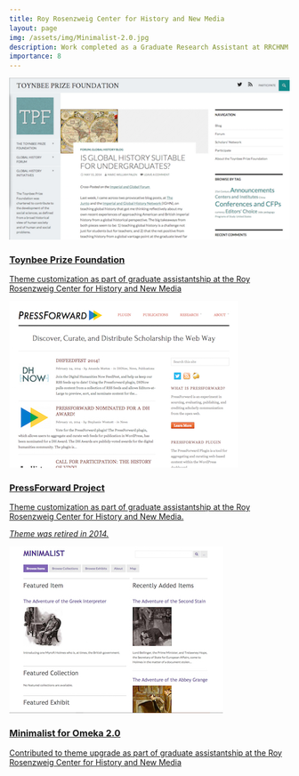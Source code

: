 ```yaml
---
title: Roy Rosenzweig Center for History and New Media
layout: page
img: /assets/img/Minimalist-2.0.jpg
description: Work completed as a Graduate Research Assistant at RRCHNM.
importance: 8
---
```

<div class="entry">
    <a href="http://toynbeeprize.org/">
        <img class="thumb" src="/assets/img/toynbee.png"/>
        <div class="caption">
            <h3 class="title">Toynbee Prize Foundation</h3>
            <p>Theme customization as part of graduate assistantship at the Roy Rosenzweig Center for History and New Media</p>
        </div>
	</a>
</div>
<div class="entry">
    <a href="http://pressforward.org/">
        <img class="thumb" src="/assets/img/PressForward.jpg"/>
         <div class="caption">
            <h3 class="title">PressForward Project</h3>
            <p>Theme customization as part of graduate assistantship at the Roy Rosenzweig Center for History and New Media.</P>
            <p><em>Theme was retired in 2014.</em></p>
        </div>
    </a>
</div>
<div class="entry">
    <a href="http://omeka.org/add-ons/themes/minimalist/">
        <img class="thumb" src="/assets/img/Minimalist-2.0.jpg" />
         <div class="caption">
            <h3 class="title">Minimalist for Omeka 2.0</h3>
            <p>Contributed to theme upgrade as part of graduate assistantship at the Roy Rosenzweig Center for History and New Media</p>
        </div>
    </a>
</div>

